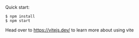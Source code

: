 
Quick start:

```
$ npm install
$ npm start
````

Head over to https://vitejs.dev/ to learn more about using vite

